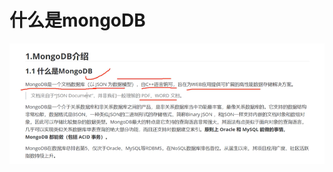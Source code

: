 

# 什么是mongoDB

![image-20220510141351449](https://raw.githubusercontent.com/xiao-class/typora/master/img/image-20220510141351449.png)

